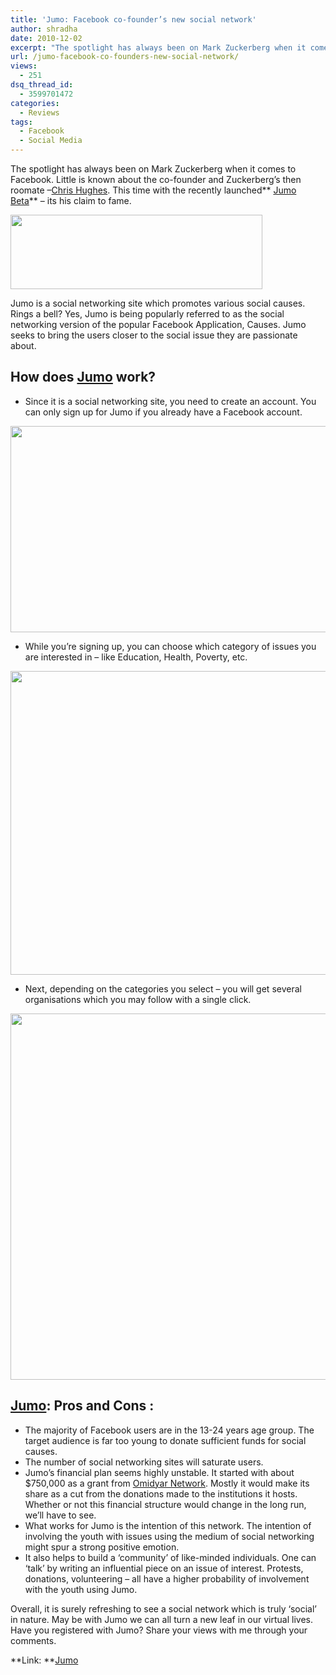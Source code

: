 ```yaml
---
title: 'Jumo: Facebook co-founder’s new social network'
author: shradha
date: 2010-12-02
excerpt: "The spotlight has always been on Mark Zuckerberg when it comes to Facebook. Little is known about the co-founder and Zuckerberg's roomate -Chris Hughes. This time with the recently launched Jumo Beta - its his claim to fame. Jumo is a social networking site which promotes various social causes."
url: /jumo-facebook-co-founders-new-social-network/
views:
  - 251
dsq_thread_id:
  - 3599701472
categories:
  - Reviews
tags:
  - Facebook
  - Social Media
---
```

The spotlight has always been on Mark Zuckerberg when it comes to Facebook. Little is known about the co-founder and Zuckerberg&#8217;s then roomate &#8211;<a href="http://en.wikipedia.org/wiki/Chris_Hughes_(entrepreneur)" onclick="_gaq.push(['_trackEvent', 'outbound-article', 'http://en.wikipedia.org/wiki/Chris_Hughes_(entrepreneur)', 'Chris Hughes']);" target="_blank">Chris Hughes</a>. This time with the recently launched** <a href="http://www.jumo.com/" onclick="_gaq.push(['_trackEvent', 'outbound-article', 'http://www.jumo.com/', 'Jumo Beta']);" target="_blank">Jumo Beta</a>** &#8211; its his claim to fame.

<a href="http://www.jumo.com/" onclick="_gaq.push(['_trackEvent', 'outbound-article', 'http://www.jumo.com/', '']);" target="_blank"><img class="alignnone size-full wp-image-33402" title="Jumo_Logo" src="http://cdn.devilsworkshop.org/files/2010/12/Jumo_Logo.png" alt="" width="403" height="119" /></a>

Jumo is a social networking site which promotes various social causes. Rings a bell? Yes, Jumo is being popularly referred to as the social networking version of the popular Facebook Application, Causes. Jumo seeks to bring the users closer to the social issue they are passionate about.

## How does <a href="http://www.jumo.com/" onclick="_gaq.push(['_trackEvent', 'outbound-article', 'http://www.jumo.com/', 'Jumo']);" >Jumo</a> work?

  * Since it is a social networking site, you need to create an account. You can only sign up for Jumo if you already have a Facebook account.

<a rel="attachment wp-att-33403" href="http://devilsworkshop.org/jumo-facebook-co-founders-new-social-network/jumo_login_page/"><img class="alignnone size-full wp-image-33403" title="Jumo_Login_Page" src="http://cdn.devilsworkshop.org/files/2010/12/Jumo_Login_Page.png" alt="" width="550" height="330" /></a>

  * While you&#8217;re signing up, you can choose which category of issues you are interested in &#8211; like Education, Health, Poverty, etc.

<a rel="attachment wp-att-33404" href="http://devilsworkshop.org/jumo-facebook-co-founders-new-social-network/jumo_issues/"><img class="alignnone size-full wp-image-33404" title="Jumo_Issues" src="http://cdn.devilsworkshop.org/files/2010/12/Jumo_Issues.png" alt="" width="550" height="486" /></a>

  * Next, depending on the categories you select &#8211; you will get several organisations which you may follow with a single click.

<a rel="attachment wp-att-33405" href="http://devilsworkshop.org/jumo-facebook-co-founders-new-social-network/jumo_follow/"><img class="alignnone size-full wp-image-33405" title="Jumo_Follow" src="http://cdn.devilsworkshop.org/files/2010/12/Jumo_Follow.png" alt="" width="550" height="586" /></a>

## <a href="http://www.jumo.com/" onclick="_gaq.push(['_trackEvent', 'outbound-article', 'http://www.jumo.com/', 'Jumo']);" >Jumo</a>: Pros and Cons :

  * The majority of Facebook users are in the 13-24 years age group. The target audience is far too young to donate sufficient funds for social causes.
  * The number of social networking sites will saturate users.
  * Jumo&#8217;s financial plan seems highly unstable. It started with about $750,000 as a grant from <a href="http://www.omidyar.com/about_us/news/2010/09/14/omidyar-network-grant-helps-jumo-connect-individuals-with-social-causes" onclick="_gaq.push(['_trackEvent', 'outbound-article', 'http://www.omidyar.com/about_us/news/2010/09/14/omidyar-network-grant-helps-jumo-connect-individuals-with-social-causes', 'Omidyar Network']);" target="_blank">Omidyar Network</a>. Mostly it would make its share as a cut from the donations made to the institutions it hosts. Whether or not this financial structure would change in the long run, we&#8217;ll have to see.
  * What works for Jumo is the intention of this network. The intention of involving the youth with issues using the medium of social networking might spur a strong positive emotion.
  * It also helps to build a &#8216;community&#8217; of like-minded individuals. One can &#8216;talk&#8217; by writing an influential piece on an issue of interest. Protests, donations, volunteering &#8211; all have a higher probability of involvement with the youth using Jumo.



Overall, it is surely refreshing to see a social network which is truly &#8216;social&#8217; in nature. May be with Jumo we can all turn a new leaf in our virtual lives. Have you registered with Jumo? Share your views with me through your comments.

**Link: **<a href="http://www.jumo.com/" onclick="_gaq.push(['_trackEvent', 'outbound-article', 'http://www.jumo.com/', 'Jumo']);" >Jumo</a>
